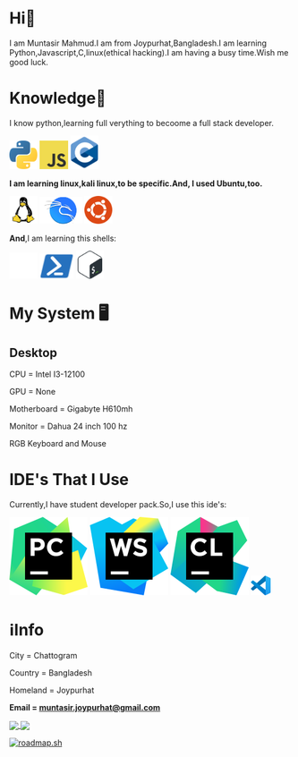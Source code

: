 # Hi👋

I am Muntasir Mahmud.I am from Joypurhat,Bangladesh.I am learning Python,Javascript,C,linux(ethical hacking).I am having a busy time.Wish me good luck.

# Knowledge🧠

I know python,learning full verything to becoome a full stack developer.
<p float="left">
   <img src=https://github.com/MuntasirSZN/MuntasirSZN/blob/main/Icons/Programming%20Languages/python-5.svg width="10%">
   <img src=https://github.com/MuntasirSZN/MuntasirSZN/blob/main/Icons/Programming%20Languages/logo-javascript.svg width="10%">
   <img src=https://github.com/MuntasirSZN/MuntasirSZN/blob/main/Icons/Programming%20Languages/c-1.svg width="10%">
</p>

**I am learning linux,kali linux,to be specific.And, I used Ubuntu,too.**
<p float="left">
  <img src=https://github.com/MuntasirSZN/MuntasirSZN/blob/main/Icons/Linux/linux-tux-1.svg width="10%">
  <img src=https://github.com/MuntasirSZN/MuntasirSZN/blob/main/Icons/Linux/kali-1.svg width="15%">
  <img src=https://github.com/MuntasirSZN/MuntasirSZN/blob/main/Icons/Linux/ubuntu.svg width="10%">
</p>

**And**,I am learning this shells:

<p float="left">
  <img src=https://github.com/MuntasirSZN/MuntasirSZN/blob/main/Icons/Shells/white_vertical_icon.png width="10%">
  <img src=https://github.com/MuntasirSZN/MuntasirSZN/blob/main/Icons/Shells/powershell.svg width="12%">
  <img src=https://github.com/MuntasirSZN/MuntasirSZN/blob/main/Icons/Shells/download-icon-bash%2Blight-1331550887015467022_512.png width="10%">
</p>

# My System 🖥️

## **Desktop**

CPU = Intel I3-12100

GPU = None

Motherboard = Gigabyte H610mh

Monitor = Dahua 24 inch 100 hz

RGB Keyboard and Mouse

# IDE's That I Use

Currently,I have student developer pack.So,I use this ide's:

<p float="left">
  <img src="https://github.com/MuntasirSZN/MuntasirSZN/blob/main/Icons/IDE's/pycharm.svg">
  <img src="https://github.com/MuntasirSZN/MuntasirSZN/blob/main/Icons/IDE's/webstorm.svg">
  <img src="https://github.com/MuntasirSZN/MuntasirSZN/blob/main/Icons/IDE's/clion.svg">
  <img src="https://github.com/MuntasirSZN/MuntasirSZN/blob/main/Icons/IDE's/vscode.png" width="7%">
</p>


# ℹ️Info

City = Chattogram

Country = Bangladesh

Homeland = Joypurhat

**Email = muntasir.joypurhat@gmail.com**

<a href="https://github.com/anuraghazra/github-readme-stats">
  <img height=200 align="center" src="https://github-readme-stats.vercel.app/api?username=muntasirszn&show_icons=true&theme=nightowl" />
</a>
<a href="https://github.com/anuraghazra/convoychat">
  <img height=200 align="center" src="https://github-readme-stats.vercel.app/api/top-langs/?username=muntasirszn&show_icons=true&theme=nightowl&layout=compact&langs_count=8&card_width=320" />
</a>

[![roadmap.sh](https://roadmap.sh/card/wide/66b00bddc3e10bac25fb63c4?variant=dark&roadmaps=66b0f8a9c3e10bac251d7e28)](https://roadmap.sh)

<!---
MuntasirSZN/MuntasirSZN is a ✨ special ✨ repository because its `README.md` (this file) appears on your GitHub profile.
You can click the Preview link to take a look at your changes.
--->

